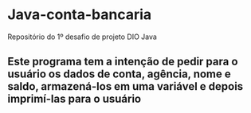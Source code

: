 # Java-conta-bancaria
Repositório do 1º desafio de projeto DIO Java


## Este programa tem a intenção de pedir para o usuário os dados de conta, agência, nome e saldo, armazená-los em uma variável e depois imprimí-las para o usuário